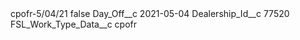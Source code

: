 <?xml version="1.0" encoding="UTF-8"?>
<CustomMetadata xmlns="http://soap.sforce.com/2006/04/metadata" xmlns:xsi="http://www.w3.org/2001/XMLSchema-instance" xmlns:xsd="http://www.w3.org/2001/XMLSchema">
    <label>cpofr-5/04/21</label>
    <protected>false</protected>
    <values>
        <field>Day_Off__c</field>
        <value xsi:type="xsd:date">2021-05-04</value>
    </values>
    <values>
        <field>Dealership_Id__c</field>
        <value xsi:type="xsd:string">77520</value>
    </values>
    <values>
        <field>FSL_Work_Type_Data__c</field>
        <value xsi:type="xsd:string">cpofr</value>
    </values>
</CustomMetadata>
